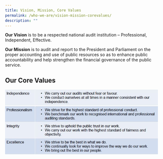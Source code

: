 ```yaml
---
title: Vision, Mission, Core Values
permalink: /who-we-are/vision-mission-corevalues/
description: ""
---
```

**Our Vision** is to be a respected national audit institution – Professional, Independent, Effective.

**Our Mission** is to audit and report to the President and Parliament on the proper accounting and use of public resources so as to enhance public accountability and help strengthen the financial governance of the public service.
<BR> 


## Our Core Values
![](/images/CoreValue.jpg)